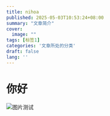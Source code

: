 ```yaml
---
title: nihoa
published: 2025-05-03T10:53:24+08:00
summary: "文章简介"
cover:
  image: ""
tags: [标签1]
categories: '文章所处的分类'
draft: false 
lang: ''
---
```

# 你好
![图片测试](https://img.pblog.xyz\plk-blog-img/9756ef74-7cb5-40fe-8bc9-f836520bbfac.webp)